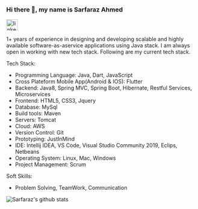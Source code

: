 ### Hi there 👋, my name is Sarfaraz Ahmed
[<img src='https://cdn.jsdelivr.net/npm/simple-icons@3.0.1/icons/linkedin.svg' alt='linkedin' height='30'>](https://www.linkedin.com/in/sarfarazahmed008/)

1+ years of experience in designing and developing scalable and highly available software­-​as­-​a­​service applications using Java stack. I am always open in working with new tech stack. Following are my current tech stack.

Tech Stack:

- Programming Language: Java, Dart, JavaScript
- Cross Plateform Mobile App(Android & IOS): Flutter
- Backend: Java8, Spring MVC, Spring Boot, Hibernate, Restful Services, Microservices
- Frontend: HTML5, CSS3, Jquery
- Database: MySql
- Build tools: Maven
- Servers: Tomcat
- Cloud: AWS
- Version Control: Git
- Prototyping: JustInMind
- IDE: Intellij IDEA, VS Code, Visual Studio Community 2019, Eclips, Netbeans
- Operating System: Linux, Mac, Windows
- Project Management: Scrum

Soft Skills:

- Problem Solving, TeamWork, Communication 

![Sarfaraz's github stats](https://github-readme-stats.vercel.app/api?username=sarfarazahmed008&show_icons=true&theme=radical)
